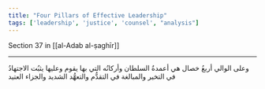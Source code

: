 ```yaml
---
title: "Four Pillars of Effective Leadership"
tags: ['leadership', 'justice', 'counsel', "analysis"]
---
```


 Section 37 in [[al-Adab al-ṣaghīr]]

---
وعلى الوالي أربعُ خصال هي أعمدةُ السلطان وأركانُه التي بها يقوم وعليها يثبُت الاجتهادُ في التخير والمبالغة في التقدُّم والتعهُّد الشديد والجزاء العتيد
